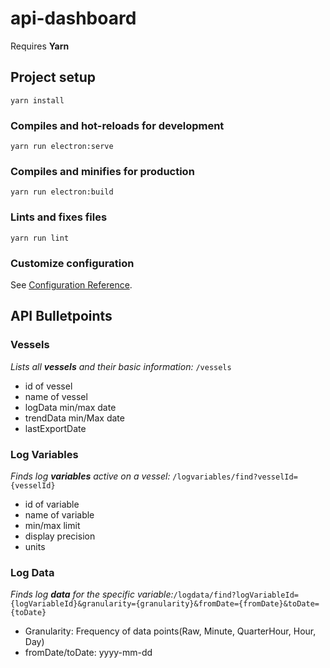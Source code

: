 # api-dashboard
Requires **Yarn**

## Project setup
```
yarn install
```

### Compiles and hot-reloads for development
```
yarn run electron:serve
```

### Compiles and minifies for production
```
yarn run electron:build
```

### Lints and fixes files
```
yarn run lint
```

### Customize configuration
See [Configuration Reference](https://cli.vuejs.org/config/).


## API Bulletpoints

### Vessels
_Lists all **vessels** and their basic information:_ `/vessels`
- id of vessel
- name of vessel
- logData min/max date
- trendData min/Max date
- lastExportDate

### Log Variables
_Finds log **variables** active on a vessel:_ `/logvariables/find?vesselId={vesselId}`

- id of variable
- name of variable
- min/max limit
- display precision
- units

### Log Data
_Finds log **data** for the specific variable:_`/logdata/find?logVariableId={logVariableId}&granularity={granularity}&fromDate={fromDate}&toDate={toDate}`

- Granularity: Frequency of data points(Raw, Minute, QuarterHour, Hour, Day)
- fromDate/toDate: yyyy-mm-dd
